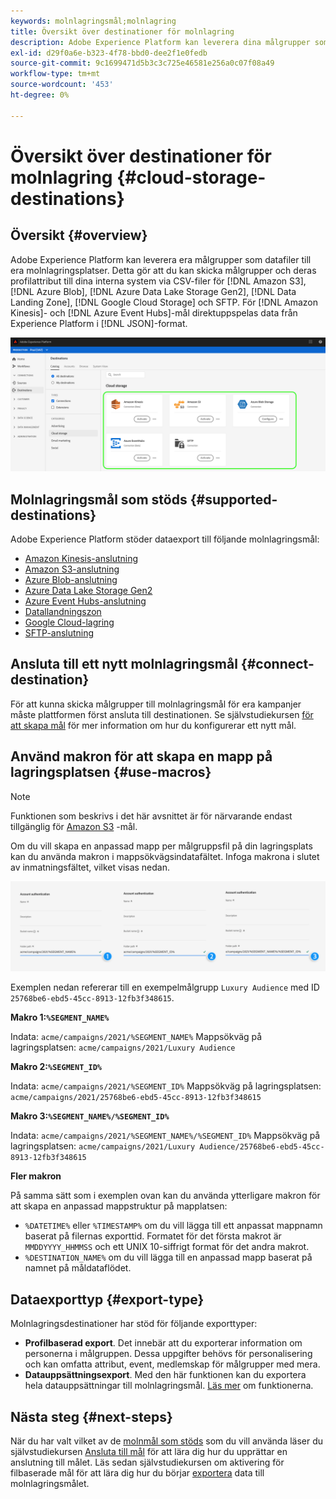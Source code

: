 ```yaml
---
keywords: molnlagringsmål;molnlagring
title: Översikt över destinationer för molnlagring
description: Adobe Experience Platform kan leverera dina målgrupper som datafiler till dina lagringsplatser i Amazon S3, AWS Kinesis, Azure Event Hubs eller SFTP.
exl-id: d29f0a6e-b323-4f78-bbd0-dee2f1e0fedb
source-git-commit: 9c1699471d5b3c3c725e46581e256a0c07f08a49
workflow-type: tm+mt
source-wordcount: '453'
ht-degree: 0%

---
```


# Översikt över destinationer för molnlagring {#cloud-storage-destinations}

## Översikt {#overview}

Adobe Experience Platform kan leverera era målgrupper som datafiler till era molnlagringsplatser. Detta gör att du kan skicka målgrupper och deras profilattribut till dina interna system via CSV-filer för [!DNL Amazon S3], [!DNL Azure Blob], [!DNL Azure Data Lake Storage Gen2], [!DNL Data Landing Zone], [!DNL Google Cloud Storage] och SFTP. För [!DNL Amazon Kinesis]- och [!DNL Azure Event Hubs]-mål direktuppspelas data från Experience Platform i [!DNL JSON]-format.

![Adobe molnlagringsmål](../../assets/catalog/cloud-storage/cloud-storage-destinations.png)

## Molnlagringsmål som stöds {#supported-destinations}

Adobe Experience Platform stöder dataexport till följande molnlagringsmål:

* [Amazon Kinesis-anslutning](amazon-kinesis.md)
* [Amazon S3-anslutning](amazon-s3.md)
* [Azure Blob-anslutning](azure-blob.md)
* [Azure Data Lake Storage Gen2](adls-gen2.md)
* [Azure Event Hubs-anslutning](azure-event-hubs.md)
* [Datallandningszon](data-landing-zone.md)
* [Google Cloud-lagring](google-cloud-storage.md)
* [SFTP-anslutning](sftp.md)

## Ansluta till ett nytt molnlagringsmål {#connect-destination}

För att kunna skicka målgrupper till molnlagringsmål för era kampanjer måste plattformen först ansluta till destinationen. Se självstudiekursen [för att skapa mål](../../ui/connect-destination.md) för mer information om hur du konfigurerar ett nytt mål.


## Använd makron för att skapa en mapp på lagringsplatsen {#use-macros}

>[!NOTE]
>
> Funktionen som beskrivs i det här avsnittet är för närvarande endast tillgänglig för [Amazon S3](amazon-s3.md) -mål.

Om du vill skapa en anpassad mapp per målgruppsfil på din lagringsplats kan du använda makron i mappsökvägsindatafältet. Infoga makrona i slutet av inmatningsfältet, vilket visas nedan.

![Använda makron för att skapa en mapp i ditt lagringsutrymme](../../assets/catalog/cloud-storage/workflow/macros-folder-path.png)

Exemplen nedan refererar till en exempelmålgrupp `Luxury Audience` med ID `25768be6-ebd5-45cc-8913-12fb3f348615`.

**Makro 1:`%SEGMENT_NAME%`**

Indata: `acme/campaigns/2021/%SEGMENT_NAME%`
Mappsökväg på lagringsplatsen: `acme/campaigns/2021/Luxury Audience`

**Makro 2:`%SEGMENT_ID%`**

Indata: `acme/campaigns/2021/%SEGMENT_ID%`
Mappsökväg på lagringsplatsen: `acme/campaigns/2021/25768be6-ebd5-45cc-8913-12fb3f348615`

**Makro 3:`%SEGMENT_NAME%/%SEGMENT_ID%`**

Indata: `acme/campaigns/2021/%SEGMENT_NAME%/%SEGMENT_ID%`
Mappsökväg på lagringsplatsen: `acme/campaigns/2021/Luxury Audience/25768be6-ebd5-45cc-8913-12fb3f348615`

**Fler makron**

På samma sätt som i exemplen ovan kan du använda ytterligare makron för att skapa en anpassad mappstruktur på mapplatsen:

* `%DATETIME%` eller `%TIMESTAMP%` om du vill lägga till ett anpassat mappnamn baserat på filernas exporttid. Formatet för det första makrot är `MMDDYYYY_HHMMSS` och ett UNIX 10-siffrigt format för det andra makrot.
* `%DESTINATION_NAME%` om du vill lägga till en anpassad mapp baserat på namnet på måldataflödet.

## Dataexporttyp {#export-type}

Molnlagringsdestinationer har stöd för följande exporttyper:
* **Profilbaserad export**. Det innebär att du exporterar information om personerna i målgruppen. Dessa uppgifter behövs för personalisering och kan omfatta attribut, event, medlemskap för målgrupper med mera.
* **Datauppsättningsexport**. Med den här funktionen kan du exportera hela datauppsättningar till molnlagringsmål. [Läs mer](/help/destinations/ui/export-datasets.md) om funktionerna.

## Nästa steg {#next-steps}

När du har valt vilket av de [molnmål som stöds](#supported-destinations) som du vill använda läser du självstudiekursen [Ansluta till mål](/help/destinations/ui/connect-destination.md) för att lära dig hur du upprättar en anslutning till målet. Läs sedan självstudiekursen om aktivering för filbaserade mål för att lära dig hur du börjar [exportera](/help/destinations/ui/activate-batch-profile-destinations.md) data till molnlagringsmålet.
